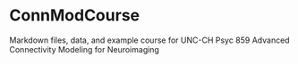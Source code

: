# ConnModCourse
Markdown files, data, and example course for UNC-CH Psyc 859 Advanced Connectivity Modeling for Neuroimaging
